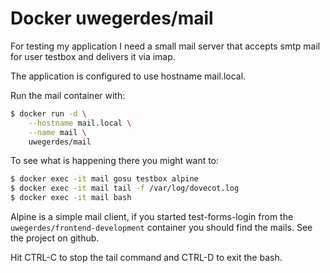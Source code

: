 # Docker uwegerdes/mail

For testing my application I need a small mail server that accepts smtp mail for user testbox and delivers it via imap.

The application is configured to use hostname mail.local.

Run the mail container with:

```bash
$ docker run -d \
	--hostname mail.local \
	--name mail \
	uwegerdes/mail
```

To see what is happening there you might want to:

```bash
$ docker exec -it mail gosu testbox alpine
$ docker exec -it mail tail -f /var/log/dovecot.log
$ docker exec -it mail bash
```

Alpine is a simple mail client, if you started test-forms-login from the `uwegerdes/frontend-development` container you should find the mails. See the project on github.

Hit CTRL-C to stop the tail command and CTRL-D to exit the bash.
